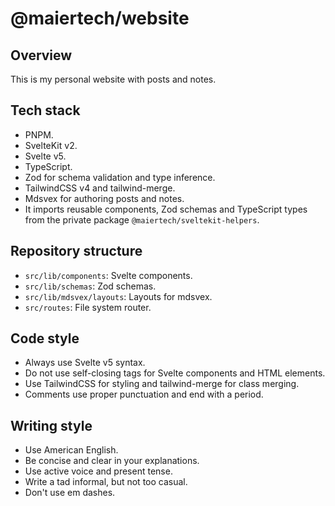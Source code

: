 # @maiertech/website

## Overview

This is my personal website with posts and notes.

## Tech stack

- PNPM.
- SvelteKit v2.
- Svelte v5.
- TypeScript.
- Zod for schema validation and type inference.
- TailwindCSS v4 and tailwind-merge.
- Mdsvex for authoring posts and notes.
- It imports reusable components, Zod schemas and TypeScript types from the private package
  `@maiertech/sveltekit-helpers`.

## Repository structure

- `src/lib/components`: Svelte components.
- `src/lib/schemas`: Zod schemas.
- `src/lib/mdsvex/layouts`: Layouts for mdsvex.
- `src/routes`: File system router.

## Code style

- Always use Svelte v5 syntax.
- Do not use self-closing tags for Svelte components and HTML elements.
- Use TailwindCSS for styling and tailwind-merge for class merging.
- Comments use proper punctuation and end with a period.

## Writing style

- Use American English.
- Be concise and clear in your explanations.
- Use active voice and present tense.
- Write a tad informal, but not too casual.
- Don't use em dashes.
